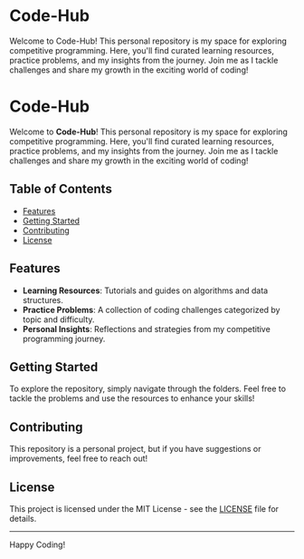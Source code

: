 # Code-Hub
Welcome to Code-Hub! This personal repository is my space for exploring competitive programming. Here, you'll find curated learning resources, practice problems, and my insights from the journey. Join me as I tackle challenges and share my growth in the exciting world of coding!



# Code-Hub

Welcome to **Code-Hub**! This personal repository is my space for exploring competitive programming. Here, you'll find curated learning resources, practice problems, and my insights from the journey. Join me as I tackle challenges and share my growth in the exciting world of coding!

## Table of Contents

- [Features](#features)
- [Getting Started](#getting-started)
- [Contributing](#contributing)
- [License](#license)

## Features

- **Learning Resources**: Tutorials and guides on algorithms and data structures.
- **Practice Problems**: A collection of coding challenges categorized by topic and difficulty.
- **Personal Insights**: Reflections and strategies from my competitive programming journey.

## Getting Started

To explore the repository, simply navigate through the folders. Feel free to tackle the problems and use the resources to enhance your skills!

## Contributing

This repository is a personal project, but if you have suggestions or improvements, feel free to reach out!

## License

This project is licensed under the MIT License - see the [LICENSE](LICENSE) file for details.

---

Happy Coding!
